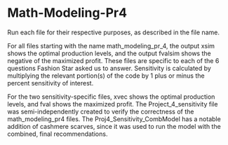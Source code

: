 # Math-Modeling-Pr4
Run each file for their respective purposes, as described in the file name.

For all files starting with the name math_modeling_pr_4, the output xsim shows the optimal production levels, and the output fvalsim shows the negative of the maximized profit. These files are specific to each of the 6 questions Fashion Star asked us to answer. Sensitivity is calculated by multiplying the relevant portion(s) of the code by 1 plus or minus the percent sensitivity of interest.

For the two sensitivity-specific files, xvec shows the optimal production levels, and fval shows the maximized profit. The Project_4_sensitivity file was semi-independently created to verify the correctness of the math_modeling_pr4 files. The Proj4_Sensitivity_CombModel has a notable addition of cashmere scarves, since it was used to run the model with the combined, final recommendations.
